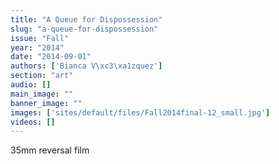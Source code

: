 ```yaml
---
title: "A Queue for Dispossession"
slug: "a-queue-for-dispossession"
issue: "Fall"
year: "2014"
date: "2014-09-01"
authors: ['Bianca V\xc3\xa1zquez']
section: "art"
audio: []
main_image: ""
banner_image: ""
images: ['sites/default/files/Fall2014final-12_small.jpg']
videos: []
---
```

35mm reversal film

